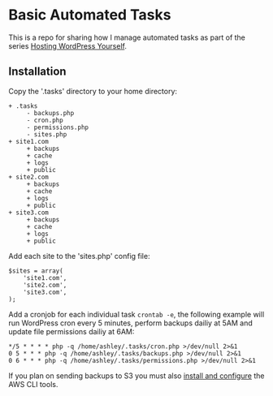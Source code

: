 # Basic Automated Tasks

This is a repo for sharing how I manage automated tasks as part of the series [Hosting WordPress Yourself](https://deliciousbrains.com/hosting-wordpress-setup-secure-virtual-server/).

## Installation

Copy the '.tasks' directory to your home directory:

```
+ .tasks
     - backups.php
     - cron.php
     - permissions.php
     - sites.php
+ site1.com
     + backups
     + cache
     + logs
     + public
+ site2.com
     + backups
     + cache
     + logs
     + public
+ site3.com
     + backups
     + cache
     + logs
     + public
```

Add each site to the 'sites.php' config file:

```
$sites = array(
	'site1.com',
	'site2.com',
	'site3.com',
);
```

Add a cronjob for each individual task `crontab -e`, the following example will run WordPress cron every 5 minutes, perform backups dailiy at 5AM and update file permissions dailiy at 6AM:

```
*/5 * * * * php -q /home/ashley/.tasks/cron.php >/dev/null 2>&1 
0 5 * * * php -q /home/ashley/.tasks/backups.php >/dev/null 2>&1
0 6 * * * php -q /home/ashley/.tasks/permissions.php >/dev/null 2>&1
```

If you plan on sending backups to S3 you must also [install and configure](https://deliciousbrains.com/backup-wordpress-amazon-glacier/#installing-aws) the AWS CLI tools.